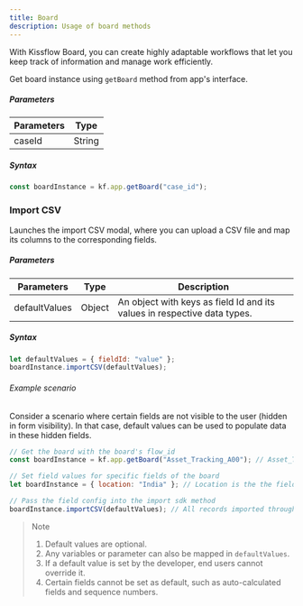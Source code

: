 ```yaml
---
title: Board
description: Usage of board methods
---
```

With Kissflow Board, you can create highly adaptable workflows that let you keep track of information and manage work efficiently.

Get board instance using `getBoard` method from app's interface.

##### Parameters

| Parameters | Type   |
| ---------- | ------ |
| caseId     | String |

##### Syntax

```js
const boardInstance = kf.app.getBoard("case_id");
```

### Import CSV

Launches the import CSV modal, where you can upload a CSV file and map its
columns to the corresponding fields.

##### Parameters

| Parameters    | Type   | Description                                                          |
| ------------- | ------ | -------------------------------------------------------------------- |
| defaultValues | Object | An object with keys as field Id and its values in respective data types. |

##### Syntax

```js
let defaultValues = { fieldId: "value" };
boardInstance.importCSV(defaultValues);
```

###### Example scenario

Consider a scenario where certain fields are not visible to the user (hidden in
form visibility). In that case, default values can be used to populate data in
these hidden fields.

```js
// Get the board with the board's flow_id
const boardInstance = kf.app.getBoard("Asset_Tracking_A00"); // Asset_Tracking_A00 is the flow_id

// Set field values for specific fields of the board
let boardInstance = { location: "India" }; // Location is the the field_id of a field inside the board

// Pass the field config into the import sdk method
boardInstance.importCSV(defaultValues); // All records imported through this importer would have Location field set as India
```

> Note
>
> 1. Default values are optional.
> 2. Any variables or parameter can also be mapped in `defaultValues`.
> 3. If a default value is set by the developer, end users cannot override it.
> 4. Certain fields cannot be set as default, such as auto-calculated fields and
>    sequence numbers.
